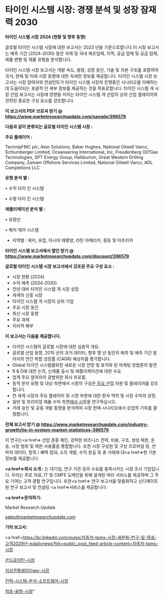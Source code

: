 # 타이인 시스템 시장: 경쟁 분석 및 성장 잠재력 2030

<strong>타이인 시스템 시장 2024 (현황 및 향후 동향)</strong>

글로벌 타이인 시스템 시장에 대한 보고서는 2023 년을 기준으로합니다.이 시장 보고서는 예측 기간 (2024-2030) 동안 국제 및 국내 제조업체, 지역, 공급 업체 및 공급 업체, 제품 변형 및 제품 유형을 분석합니다.

타이인 시스템 시장 보고서는 개발 속도, 용량, 성장 동인, 기술 및 자본 구조를 포함하여 과거, 현재 및 미래 시장 동향에 대한 자세한 정보를 제공합니다. 타이인 시스템 시장 보고서는 시장 참여자와 컨설턴트가 타이인 시스템 시장의 진행중인 시나리오를 이해하는 데 도움이되는 포괄적 인 세부 정보를 제공하는 것을 목표로합니다. 타이인 시스템 개 시장 산업 보고서는 시장에 영향을 미치는 타이인 시스템 개 산업의 상위 산업 플레이어와 관련된 중요한 구성 요소를 강조합니다.



<strong>이 보고서의 PDF 브로셔 받기 @ <a href=https://www.marketresearchupdate.com/sample/396579>https://www.marketresearchupdate.com/sample/396579</a></strong>



<strong>다음과 같이 분류되는 글로벌 타이인 시스템 시장 :</strong>



<strong>주요 플레이어 :</strong>

TechnipFMC plc, Aker Solutions, Baker Hughes, National Oilwell Varco, Schlumberger Limited, Oceaneering International, Inc, Freudenberg Oil?Gas Technologies, SPT Energy Group, Halliburton, Great Western Drilling Company, Zamam Offshore Services Limited, National Oilwell Varco, ADL Completions LLC



<strong>유형 분석 별 :</strong>

• 수직 타이 인 시스템

• 수평 타이 인 시스템



<strong>애플리케이션 분석 별 :</strong>

• 유량선

• 해저 제어 시스템

<ul>
  <li>지역별 : 북미, 유럽, 아시아 태평양, 라틴 아메리카, 중동 및 아프리카</li>
</ul>


<strong>타이인 시스템 보고서에서 할인 받기 @ <a href=https://www.marketresearchupdate.com/discount/396579>https://www.marketresearchupdate.com/discount/396579</a></strong>



<strong>글로벌 타이인 시스템 시장 보고서에서 강조된 주요 구성 요소 :</strong>
<ul>
  <li>시장 현황 (2024)</li>
  <li>수익 예측 (2024-2030)</li>
  <li>전년 대비 타이인 시스템 개 시장 성장</li>
  <li>세계의 신흥 시장</li>
  <li>타이인 시스템 개 시장의 상위 기업</li>
  <li>주요 시장 동인</li>
  <li>최신 시장 동향</li>
  <li>주요 과제</li>
  <li>지리적 해부</li>
</ul>


<strong>이 보고서는 다음을 제공합니다.</strong>
<ul>
  <li>타이인 시스템의 글로벌 시장에 대한 심층적 개요.</li>
  <li>글로벌 산업 동향, 2015 년의 과거 데이터, 향후 몇 년 동안의 예측 및 예측 기간 말까지의 연간 복합 성장률 (CAGR) 예상치를 평가합니다.</li>
  <li>Global 타이인 시스템를위한 새로운 시장 전망 및 표적화 된 마케팅 방법론의 발견</li>
  <li>R &amp; D에 대한 논의, 신제품 출시 및 애플리케이션에 대한 수요.</li>
  <li>업계 주요 참여자의 광범위한 회사 프로필.</li>
  <li>동적 분자 유형 및 대상 측면에서 시장의 구성은<a href=> 주요 산</a>업 자원 및 플레이어를 강조합니다.</li>
  <li>전 세계 시장과 주요 플레이어 및 시장 부문에 대한 환자 역학 및 시장 수익의 성장.</li>
  <li>일반 및 프리미엄 제품 수익 측면<a href=>에서 시</a>장을 연구하십시오.</li>
  <li>거래 승인 및 공동 개발 동향을 분석하여 시장 판매 시나리오에서 상업적 기회를 결정합니다.</li>
</ul>



<strong>전체 보고서 받기 @ <a href=https://www.marketresearchupdate.com/industry-growth/tie-in-system-market-statistices-396579>https://www.marketresearchupdate.com/industry-growth/tie-in-system-market-statistices-396579</a></strong>

이 연구는<a href=> 산업 존중</a> 체인, 강력한 비즈니스 전략, 비용, 구조, 생성 제한, 운송, 시장 범위 및 제한 사용률을 통합합니다. 또한 시장 구성원 및 구성 프로파일 링, 연락처 데이터, 항목 / 혜택 침대, 소득 개발, 수익 창출 및 총 거래에 대<a href=>한 기본 </a>정보를 제공합니다.



<strong><a href=>회사 소</a>개 :</strong>
는 대기업, 연구 기관 등의 수요를 충족시키는 시장 조사 기업입니다. 우리는 주로 의료, IT 및 CMFE 도메인을 위해 설계된 여러 서비스를 제공하며 그 주요 기여는 고객 경험 연구입니다. 또한<a href=> 연구 보</a>고서를 맞춤화하고 신디케이트 된 연구 보고서 및 컨설팅 <a href=>서비스</a>를 제공합니다.



<strong><a href=>문의하기:</a></strong>

Market Research Update

sales@marketresearchupdate.com



<strong>기타 보고서:</strong>

<a href=https://kr.linkedin.com/pulse/자동차-tpms-시장-세분화-연구-및-목표-고객2029년-isdailynews?trk=public_post_feed-article-content>자동차-tpms-시장</a>

<a href=https://www.linkedin.com/pulse/콘드로이틴-시장-현재-및-미래-성장-2029-trend-tracking-tips-360-analysis-zw5pf/>콘드로이틴-시장</a>

<a href=https://www.linkedin.com/pulse/지상관통레이더gpr-시장-현재-및-미래-성장-2029-market-matrix-musings-analysis-ea4if/>지상관통레이더gpr-시장</a>

<a href=https://www.linkedin.com/pulse/전력-시스템-분석-소프트웨어-시장-진입-전략-및-위험-평가2029년-data-dive-diaries-24-analysis-p2gcf/>전력-시스템-분석-소프트웨어-시장</a>

<a href=https://www.linkedin.com/pulse/척추-융합-시장-규모-및-성장-2023-consumer-connection-compendium-ana-38fvc/>척추-융합-시장</a>"
